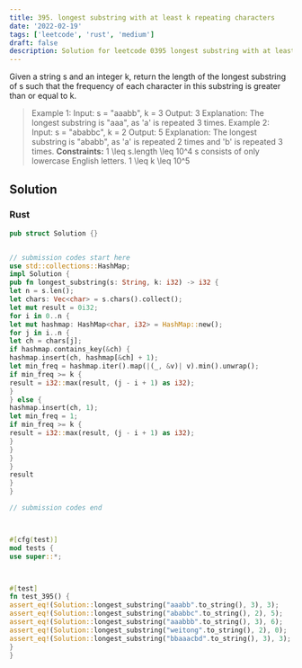```yaml
---
title: 395. longest substring with at least k repeating characters
date: '2022-02-19'
tags: ['leetcode', 'rust', 'medium']
draft: false
description: Solution for leetcode 0395 longest substring with at least k repeating characters
---
```




Given a string s and an integer k, return the length of the longest substring of s such that the frequency of each character in this substring is greater than or equal to k.



>   Example 1:
>   Input: s <TeX>=</TeX> "aaabb", k <TeX>=</TeX> 3
>   Output: 3
>   Explanation: The longest substring is "aaa", as 'a' is repeated 3 times.
>   Example 2:
>   Input: s <TeX>=</TeX> "ababbc", k <TeX>=</TeX> 2
>   Output: 5
>   Explanation: The longest substring is "ababb", as 'a' is repeated 2 times and 'b' is repeated 3 times.
**Constraints:**
>   	1 <TeX>\leq</TeX> s.length <TeX>\leq</TeX> 10^4
>   	s consists of only lowercase English letters.
>   	1 <TeX>\leq</TeX> k <TeX>\leq</TeX> 10^5


## Solution


### Rust
```rust
pub struct Solution {}


// submission codes start here
use std::collections::HashMap;
impl Solution {
pub fn longest_substring(s: String, k: i32) -> i32 {
let n = s.len();
let chars: Vec<char> = s.chars().collect();
let mut result = 0i32;
for i in 0..n {
let mut hashmap: HashMap<char, i32> = HashMap::new();
for j in i..n {
let ch = chars[j];
if hashmap.contains_key(&ch) {
hashmap.insert(ch, hashmap[&ch] + 1);
let min_freq = hashmap.iter().map(|(_, &v)| v).min().unwrap();
if min_freq >= k {
result = i32::max(result, (j - i + 1) as i32);
}
} else {
hashmap.insert(ch, 1);
let min_freq = 1;
if min_freq >= k {
result = i32::max(result, (j - i + 1) as i32);
}
}
}
}
result
}
}

// submission codes end



#[cfg(test)]
mod tests {
use super::*;



#[test]
fn test_395() {
assert_eq!(Solution::longest_substring("aaabb".to_string(), 3), 3);
assert_eq!(Solution::longest_substring("ababbc".to_string(), 2), 5);
assert_eq!(Solution::longest_substring("aaabbb".to_string(), 3), 6);
assert_eq!(Solution::longest_substring("weitong".to_string(), 2), 0);
assert_eq!(Solution::longest_substring("bbaaacbd".to_string(), 3), 3);
}
}

```
